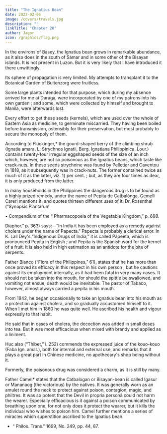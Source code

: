 ```yaml
---
title: "The Ignatius Bean"
date: 2022-02-06
image: /covers/travels.jpg
description: ""
linkTitle: "Chapter 20"
author: Jagor
icon: /graphics/flag.png
---
```



<!-- The crocodile, when it has swallowed the bait and the hook at the same time, endeavours in vain to get away, for the pliability of the raft prevents its being torn to pieces, and the peculiar elasticity of the bundle of fibres prevents its being bitten through. The raft serves likewise as a buoy for the captured animal. According to the statements of the hunters, the large crocodiles live far from human habitations, generally selecting the close vegetation in an oozy swamp, in which their bellies, dragging heavily along, leave trails behind them which betray them to the initiated. After a week the pastor mentioned that his party had sent in three crocodiles, the largest of which, however, measured only eighteen feet, but that he had not kept one for me, as he hoped to obtain one of thirty feet. His expectation, however, was not fulfilled. -->

In the environs of Basey, the Ignatius bean grows in remarkable abundance, as it also does in the south of Sámar and in some other of the Bisayan islands. It is not present in Luzon. But it is very likely that I have introduced it there unwittingly. 

Its sphere of propagation is very limited. My attempts to transplant it to the Botanical Garden of Buitenzorg were fruitless. 

Some large plants intended for that purpose, which during my absence arrived for me at Darága, were incorporated by one of my patrons into his own garden ; and some, which were collected by himself and brought to Manila, were afterwards lost. 

Every effort to get these seeds (kernels), which are used over the whole of Eastern Asia as medicine, to germinate miscarried. They having been boiled before transmission, ostensibly for their preservation, but most probably to secure the monopoly of them.

According to Flückinger,* the gourd-shaped berry of the climbing shrub (Ignatia amara, L. Strychnos Ignatii, Berg. Ignatiana Philippinica, Lour.) contains twenty-four irregular eggshaped seeds of the size of an inch which, however, are not so poisonous as the Ignatius beans, which taste like crack-nuts. In these seeds strychnine was found by Pelletier and Caventou in 1818, as it subsequently was in crack-nuts. The former contained twice as much of it as the latter, viz. 1} per cent. ; but, as they are four times as dear, it is only produced from the latter.

In many households in the Philippines the dangerous drug is to be found as a highly prized remedy, under the name of Pepita de Catbalónga. Gemelli Careri mentions it, and quotes thirteen different uses of it. Dr. Rosenthal (“Synopsis Plantarum

• Compendium of the “ Pharmacopoeia of the Vegetable Kingdom,” p. 698.

Diaphor." p. 363) says:—“In India it has been employed as a remedy against cholera under the name of Papecta.” Papecta is probably a clerical error. In K. Lall Dey's “Indigenous Drugs of India,” it is called Papeeta, which is pronounced Pepita in English ; and Pepita is the Spanish word for the kernel of a fruit. It is also held in high estimation as an antidote for the bite of serpents. 

Father Blanco (“Flora of the Philippines,” 61), states that he has more than once proved its efficacy in this respect in his own person ; but he cautions against its employment internally, as it had been fatal in very many cases. It should not be taken into the mouth, for should the spittle be swallowed, and vomiting not ensue, death would be inevitable. The pastor of Tabaco, however, almost always carried a pepita in his mouth. 

From 1842, he began occasionally to take an Ignatius bean into his mouth as a protection against cholera, and so gradually accustomed himself to it. When I met him in 1860 he was quite well. He ascribed his health and vigour expressly to that habit. 

He said that in cases of cholera, the decoction was added in small doses into tea. But it was most efficacious when mixed with brandy and applied as a liniment.

Huc also (“Thibet,” i. 252) commends the expressed juice of the kouo-kouo (Faba Ign. amar.), both for internal and external use, and remarks that it plays a great part in Chinese medicine, no apothecary's shop being without it. 

Formerly, the poisonous drug was considered a charm, as it is still by many. 

Father Camel* states that the Catbalogan or Bisayan-bean is called Igasur or Mananaog (the victorious) by the natives. It was generally worn as an amulet round the neck to protect against poison, contagion, magic, and philtres. It was so potent that the Devil in propria personâ could not harm the wearer. Especially efficacious is it against a poison communicated by breathing upon one, for not only does it protect the wearer, but it kills the individual who wishes to poison him. Camel further mentions a series of miracles which superstition ascribed to the Ignatius bean.

* “ Philos. Trans." 1699, No. 249, pp. 44, 87.